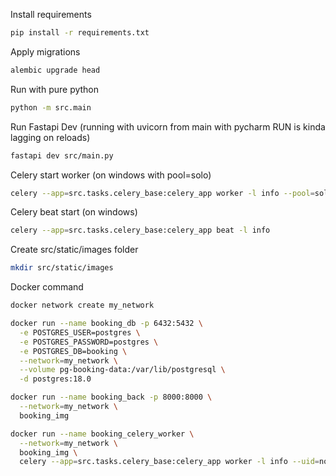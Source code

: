 Install requirements
```bash
pip install -r requirements.txt
```
Apply migrations
```bash
alembic upgrade head
```
Run with pure python
```bash
python -m src.main
```
Run Fastapi Dev (running with uvicorn from main with pycharm RUN is kinda lagging on reloads)
```bash
fastapi dev src/main.py
```
Celery start worker (on windows with pool=solo)
```bash
celery --app=src.tasks.celery_base:celery_app worker -l info --pool=solo
```
Celery beat start (on windows)
```bash
celery --app=src.tasks.celery_base:celery_app beat -l info
```
Create src/static/images folder
```bash
mkdir src/static/images
```
Docker command
```bash
docker network create my_network
```
```bash
docker run --name booking_db -p 6432:5432 \
  -e POSTGRES_USER=postgres \
  -e POSTGRES_PASSWORD=postgres \
  -e POSTGRES_DB=booking \
  --network=my_network \
  --volume pg-booking-data:/var/lib/postgresql \
  -d postgres:18.0
```
```bash
docker run --name booking_back -p 8000:8000 \
  --network=my_network \
  booking_img
```
```bash
docker run --name booking_celery_worker \
  --network=my_network \
  booking_img \
  celery --app=src.tasks.celery_base:celery_app worker -l info --uid=nobody --gid=nogroup
```
